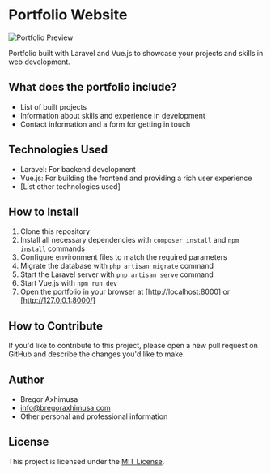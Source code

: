 # Portfolio Website

![Portfolio Preview](link_to_image)

Portfolio built with Laravel and Vue.js to showcase your projects and skills in web development.

## What does the portfolio include?

- List of built projects
- Information about skills and experience in development
- Contact information and a form for getting in touch

## Technologies Used

- Laravel: For backend development
- Vue.js: For building the frontend and providing a rich user experience
- [List other technologies used]

## How to Install

1. Clone this repository
2. Install all necessary dependencies with `composer install` and `npm install` commands
3. Configure environment files to match the required parameters
4. Migrate the database with `php artisan migrate` command
5. Start the Laravel server with `php artisan serve` command
6. Start Vue.js with `npm run dev`
7. Open the portfolio in your browser at [http://localhost:8000] or [http://127.0.0.1:8000/]


## How to Contribute

If you'd like to contribute to this project, please open a new pull request on GitHub and describe the changes you'd like to make.

## Author

- Bregor Axhimusa
- info@bregoraxhimusa.com
- Other personal and professional information

## License

This project is licensed under the [MIT License](https://opensource.org/licenses/MIT).
